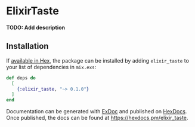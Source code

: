 # ElixirTaste

**TODO: Add description**

## Installation

If [available in Hex](https://hex.pm/docs/publish), the package can be installed
by adding `elixir_taste` to your list of dependencies in `mix.exs`:

```elixir
def deps do
  [
    {:elixir_taste, "~> 0.1.0"}
  ]
end
```

Documentation can be generated with [ExDoc](https://github.com/elixir-lang/ex_doc)
and published on [HexDocs](https://hexdocs.pm). Once published, the docs can
be found at <https://hexdocs.pm/elixir_taste>.

